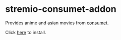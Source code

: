 # stremio-consumet-addon
Provides anime and asian movies from [consumet](https://consumet.org/).

Click [here](http://b89262c192b0-stremio-consumet-addon.baby-beamup.club) to install.
 
